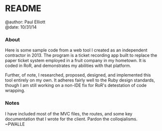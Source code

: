 <h1>README</h1>

<p>@author: Paul Elliott <br>
@date: 10/31/14</p>

<h3>About</h3>

<p>Here is some sample code from a web tool I created as an independent contractor in
2013. The program is a ticket recording app built to replace the paper ticket
system employed in a fruit company in my hometown.
It is coded in RoR, and demonstrates my abilities with that platform.</p>

<p>Further, of note, I researched, proposed, designed, and implemented this tool
entirely on my own. It adheres fairly well to the Ruby design standards, though
I am still working on a non-IDE fix for RoR's detestation of code wrapping.</p>

<h3>Notes</h3>

<p>I have included most of the MVC files, the routes, and some key documentation
that I wrote for the client. Pardon the colloqialisms. ~PWALLE</p>
